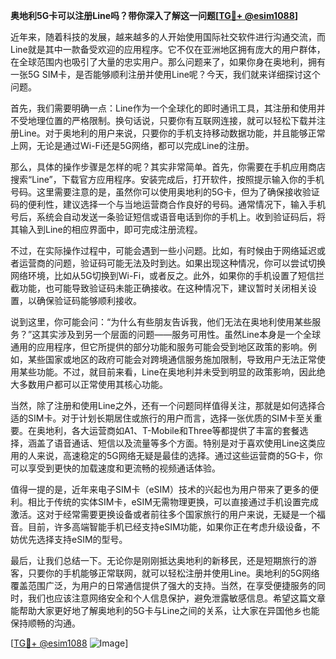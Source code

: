 **奥地利5G卡可以注册Line吗？带你深入了解这一问题[[TG💪+ @esim1088](https://t.me/s/esim1088)]**

近年来，随着科技的发展，越来越多的人开始使用国际社交软件进行沟通交流，而Line就是其中一款备受欢迎的应用程序。它不仅在亚洲地区拥有庞大的用户群体，在全球范围内也吸引了大量的忠实用户。那么问题来了，如果你身在奥地利，拥有一张5G SIM卡，是否能够顺利注册并使用Line呢？今天，我们就来详细探讨这个问题。

首先，我们需要明确一点：Line作为一个全球化的即时通讯工具，其注册和使用并不受地理位置的严格限制。换句话说，只要你有互联网连接，就可以轻松下载并注册Line。对于奥地利的用户来说，只要你的手机支持移动数据功能，并且能够正常上网，无论是通过Wi-Fi还是5G网络，都可以完成Line的注册。

那么，具体的操作步骤是怎样的呢？其实非常简单。首先，你需要在手机应用商店搜索“Line”，下载官方应用程序。安装完成后，打开软件，按照提示输入你的手机号码。这里需要注意的是，虽然你可以使用奥地利的5G卡，但为了确保接收验证码的便利性，建议选择一个与当地运营商合作良好的号码。通常情况下，输入手机号后，系统会自动发送一条验证短信或语音电话到你的手机上。收到验证码后，将其输入到Line的相应界面中，即可完成注册流程。

不过，在实际操作过程中，可能会遇到一些小问题。比如，有时候由于网络延迟或者运营商的问题，验证码可能无法及时到达。如果出现这种情况，你可以尝试切换网络环境，比如从5G切换到Wi-Fi，或者反之。此外，如果你的手机设置了短信拦截功能，也可能导致验证码未能正确接收。在这种情况下，建议暂时关闭相关设置，以确保验证码能够顺利接收。

说到这里，你可能会问：“为什么有些朋友告诉我，他们无法在奥地利使用某些服务？”这其实涉及到另一个层面的问题——服务可用性。虽然Line本身是一个全球通用的应用程序，但它所提供的部分功能和服务可能会受到地区政策的影响。例如，某些国家或地区的政府可能会对跨境通信服务施加限制，导致用户无法正常使用某些功能。不过，就目前来看，Line在奥地利并未受到明显的政策影响，因此绝大多数用户都可以正常使用其核心功能。

当然，除了注册和使用Line之外，还有一个问题同样值得关注，那就是如何选择合适的SIM卡。对于计划长期居住或旅行的用户而言，选择一张优质的SIM卡至关重要。在奥地利，各大运营商如A1、T-Mobile和Three等都提供了丰富的套餐选择，涵盖了语音通话、短信以及流量等多个方面。特别是对于喜欢使用Line这类应用的人来说，高速稳定的5G网络无疑是最佳的选择。通过这些运营商的5G卡，你可以享受到更快的加载速度和更流畅的视频通话体验。

值得一提的是，近年来电子SIM卡（eSIM）技术的兴起也为用户带来了更多的便利。相比于传统的实体SIM卡，eSIM无需物理更换，可以直接通过手机设置完成激活。这对于经常需要更换设备或者前往多个国家旅行的用户来说，无疑是一个福音。目前，许多高端智能手机已经支持eSIM功能，如果你正在考虑升级设备，不妨优先选择支持eSIM的型号。

最后，让我们总结一下。无论你是刚刚抵达奥地利的新移民，还是短期旅行的游客，只要你的手机能够正常联网，就可以轻松注册并使用Line。奥地利的5G网络覆盖范围广泛，为用户的日常通信提供了强大的支持。当然，在享受便捷服务的同时，我们也应该注意网络安全和个人信息保护，避免泄露敏感信息。希望这篇文章能帮助大家更好地了解奥地利的5G卡与Line之间的关系，让大家在异国他乡也能保持顺畅的沟通。

[[TG💪+ @esim1088](https://t.me/s/esim1088) ![Image](https://i.postimg.cc/4NQfJmqS/Snipaste-2025-05-13-00-14-12.png)]